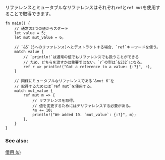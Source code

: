 <!-- References and mutable references can be retrieved via
`ref` and `ref mut`: -->
リファレンスとミュータブルなリファレンスはそれぞれ`ref`と`ref mut`を使用することで取得できます。

``` rust,editable
fn main() {
    // 通常の2つの値からスタート
    let value = 5;
    let mut mut_value = 6;

    // `&5`(5へのリファレンス)へとデストラクトする場合、`ref`キーワードを使う。
    match value {
        // `println!`は通常の値でもリファレンスでも扱うことができる
        // ため、どちらを渡すかは重要ではない。`r`の型は`&i32`になる。
        ref r => println!("Got a reference to a value: {:?}", r),
    }

    // 同様にミュータブルなリファレンスである`&mut 6`を
    // 取得するためには`ref mut`を使用する。
    match mut_value {
        ref mut m => {
            // リファレンスを取得。
            // 値を変更するためにはデリファレンスする必要がある。
            *m += 10;
            println!("We added 10. `mut_value`: {:?}", m);
        },
    }
}

```

### See also:

[借用 (`&`)][borrow]

[borrow]: ../../../borrow.html
